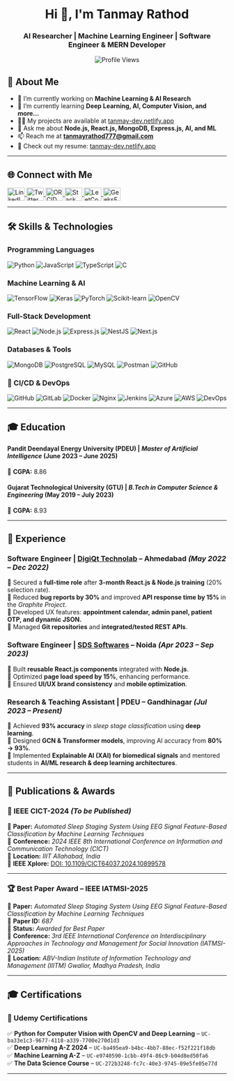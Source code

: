 <h1 align="center">Hi 👋, I'm Tanmay Rathod</h1>
<h3 align="center">AI Researcher | Machine Learning Engineer | Software Engineer & MERN Developer</h3>

<p align="center">
  <img src="https://komarev.com/ghpvc/?username=tanmay007thor&label=Profile%20views&color=0e75b6&style=flat" alt="Profile Views" />
</p>

## 🚀 About Me
- 🔭 I’m currently working on **Machine Learning & AI Research**
- 🌱 I’m currently learning **Deep Learning, AI, Computer Vision, and more...**
- 👨‍💻 My projects are available at [tanmay-dev.netlify.app](https://tanmay-dev.netlify.app/)
- 💬 Ask me about **Node.js, React.js, MongoDB, Express.js, AI, and ML**
- 📫 Reach me at **tanmayrathod777@gmail.com**
- 📄 Check out my resume: [tanmay-dev.netlify.app](https://tanmay-dev.netlify.app/)
 
---

## 🌐 Connect with Me
<p align="left">
<a href="https://www.linkedin.com/in/tanmay-rathod-15a332230/" target="blank">
  <img align="center" src="https://raw.githubusercontent.com/rahuldkjain/github-profile-readme-generator/master/src/images/icons/Social/linked-in-alt.svg" alt="LinkedIn" height="30" width="40" />
</a>
<a href="https://x.com/TanmayR23478480" target="blank">
  <img align="center" src="https://raw.githubusercontent.com/rahuldkjain/github-profile-readme-generator/master/src/images/icons/Social/twitter.svg" alt="Twitter" height="30" width="40" />
</a>
<a href="https://orcid.org/my-orcid?orcid=0009-0002-6991-054X" target="blank">
  <img align="center" src="https://upload.wikimedia.org/wikipedia/commons/0/06/ORCID_iD.svg" alt="ORCID" height="30" width="40" />
</a>
<a href="https://stackoverflow.com/users/tanmay-rathod" target="blank">
  <img align="center" src="https://raw.githubusercontent.com/rahuldkjain/github-profile-readme-generator/master/src/images/icons/Social/stack-overflow.svg" alt="Stack Overflow" height="30" width="40" />
</a>
<a href="https://www.leetcode.com/tanmay656565" target="blank">
  <img align="center" src="https://raw.githubusercontent.com/rahuldkjain/github-profile-readme-generator/master/src/images/icons/Social/leet-code.svg" alt="LeetCode" height="30" width="40" />
</a>
<a href="https://auth.geeksforgeeks.org/user/tanmayrafxho" target="blank">
  <img align="center" src="https://raw.githubusercontent.com/rahuldkjain/github-profile-readme-generator/master/src/images/icons/Social/geeks-for-geeks.svg" alt="GeeksForGeeks" height="30" width="40" />
</a>
</p>

---

## 🛠️ Skills & Technologies

### **Programming Languages**
![Python](https://img.shields.io/badge/Python-3776AB?style=for-the-badge&logo=python&logoColor=white)
![JavaScript](https://img.shields.io/badge/JavaScript-F7DF1E?style=for-the-badge&logo=javascript&logoColor=black)
![TypeScript](https://img.shields.io/badge/TypeScript-007ACC?style=for-the-badge&logo=typescript&logoColor=white)
![C](https://img.shields.io/badge/C-00599C?style=for-the-badge&logo=c&logoColor=white)

### **Machine Learning & AI**
![TensorFlow](https://img.shields.io/badge/TensorFlow-FF6F00?style=for-the-badge&logo=tensorflow&logoColor=white)
![Keras](https://img.shields.io/badge/Keras-D00000?style=for-the-badge&logo=keras&logoColor=white)
![PyTorch](https://img.shields.io/badge/PyTorch-EE4C2C?style=for-the-badge&logo=pytorch&logoColor=white)
![Scikit-learn](https://img.shields.io/badge/Scikit--Learn-F7931E?style=for-the-badge&logo=scikit-learn&logoColor=white)
![OpenCV](https://img.shields.io/badge/OpenCV-5C3EE8?style=for-the-badge&logo=opencv&logoColor=white)

### **Full-Stack Development**
![React](https://img.shields.io/badge/React-61DAFB?style=for-the-badge&logo=react&logoColor=black)
![Node.js](https://img.shields.io/badge/Node.js-339933?style=for-the-badge&logo=nodedotjs&logoColor=white)
![Express.js](https://img.shields.io/badge/Express.js-000000?style=for-the-badge&logo=express&logoColor=white)
![NestJS](https://img.shields.io/badge/NestJS-E0234E?style=for-the-badge&logo=nestjs&logoColor=white)
![Next.js](https://img.shields.io/badge/Next.js-000000?style=for-the-badge&logo=nextdotjs&logoColor=white)

### **Databases & Tools**
![MongoDB](https://img.shields.io/badge/MongoDB-47A248?style=for-the-badge&logo=mongodb&logoColor=white)
![PostgreSQL](https://img.shields.io/badge/PostgreSQL-4169E1?style=for-the-badge&logo=postgresql&logoColor=white)
![MySQL](https://img.shields.io/badge/MySQL-4479A1?style=for-the-badge&logo=mysql&logoColor=white)
![Postman](https://img.shields.io/badge/Postman-FF6C37?style=for-the-badge&logo=postman&logoColor=white)
![GitHub](https://img.shields.io/badge/GitHub-181717?style=for-the-badge&logo=github&logoColor=white)


### **🚀 CI/CD & DevOps**  
![GitHub](https://img.shields.io/badge/GitHub-181717?style=for-the-badge&logo=github&logoColor=white) ![GitLab](https://img.shields.io/badge/GitLab-FCA121?style=for-the-badge&logo=gitlab&logoColor=white) ![Docker](https://img.shields.io/badge/Docker-2496ED?style=for-the-badge&logo=docker&logoColor=white) ![Nginx](https://img.shields.io/badge/Nginx-009639?style=for-the-badge&logo=nginx&logoColor=white) ![Jenkins](https://img.shields.io/badge/Jenkins-D24939?style=for-the-badge&logo=jenkins&logoColor=white) ![Azure](https://img.shields.io/badge/Azure-0078D4?style=for-the-badge&logo=microsoftazure&logoColor=white) ![AWS](https://img.shields.io/badge/AWS-232F3E?style=for-the-badge&logo=amazonaws&logoColor=white) ![DevOps](https://img.shields.io/badge/DevOps-FF5733?style=for-the-badge&logo=devops&logoColor=white)  



 
 
---

## 🎓 **Education**  
#### **Pandit Deendayal Energy University (PDEU)** | *Master of Artificial Intelligence* (June 2023 – June 2025)  
📌 **CGPA:** 8.86  

#### **Gujarat Technological University (GTU)** | *B.Tech in Computer Science & Engineering* (May 2019 – July 2023)  
📌 **CGPA:** 8.93  

---

## 💼 **Experience**  

### **Software Engineer** | [DigiQt Technolab](https://www.digiqt.com) – Ahmedabad *(May 2022 – Dec 2022)*  
🔹 Secured a **full-time role** after **3-month React.js & Node.js training** (20% selection rate).  
🔹 Reduced **bug reports by 30%** and improved **API response time by 15%** in the *Graphite Project*.  
🔹 Developed UX features: **appointment calendar, admin panel, patient OTP, and dynamic JSON.**  
🔹 Managed **Git repositories** and **integrated/tested REST APIs**.  

### **Software Engineer** | [SDS Softwares](https://www.sdssoftwares.com) – Noida *(Apr 2023 – Sep 2023)*  
🔹 Built **reusable React.js components** integrated with **Node.js**.  
🔹 Optimized **page load speed by 15%**, enhancing performance.  
🔹 Ensured **UI/UX brand consistency** and **mobile optimization**.  

### **Research & Teaching Assistant** | PDEU – Gandhinagar *(Jul 2023 – Present)*  
🔹 Achieved **93% accuracy** in *sleep stage classification* using **deep learning**.  
🔹 Designed **GCN & Transformer models**, improving AI accuracy from **80% → 93%**.  
🔹 Implemented **Explainable AI (XAI) for biomedical signals** and mentored students in **AI/ML research & deep learning architectures**.  

---


 

## 📄 **Publications & Awards**  

### **🔹 IEEE CICT-2024** *(To be Published)*  
📌 **Paper:** *Automated Sleep Staging System Using EEG Signal Feature-Based Classification by Machine Learning Techniques*  
📅 **Conference:** *2024 IEEE 8th International Conference on Information and Communication Technology (CICT)*  
📍 **Location:** *IIIT Allahabad, India*  
🔗 **IEEE Xplore:** [DOI: 10.1109/CICT64037.2024.10899578](https://ieeexplore.ieee.org/document/10899578)  

---

### **🏆 Best Paper Award – IEEE IATMSI-2025**  
📌 **Paper:** *Automated Sleep Staging System Using EEG Signal Feature-Based Classification by Machine Learning Techniques*  
📜 **Paper ID:** *687*  
🏅 **Status:** *Awarded for Best Paper*  
📅 **Conference:** *3rd IEEE International Conference on Interdisciplinary Approaches in Technology and Management for Social Innovation (IATMSI-2025)*  
📍 **Location:** *ABV-Indian Institute of Information Technology and Management (IIITM) Gwalior, Madhya Pradesh, India*  

---

## 🎓 **Certifications**  

### **📜 Udemy Certifications**  
✅ **Python for Computer Vision with OpenCV and Deep Learning** – `UC-ba33e1c3-9677-4118-a339-7700e270d1d3`  
✅ **Deep Learning A-Z 2024** – `UC-ba495ea9-b4bc-4bb7-88ec-f52f221f18db`  
✅ **Machine Learning A-Z** – `UC-e9740590-1cbb-49f4-86c9-b04d8ed50fa6`  
✅ **The Data Science Course** – `UC-272b3248-fc7c-40e3-9745-09e5fe05e77d`  

---

 
